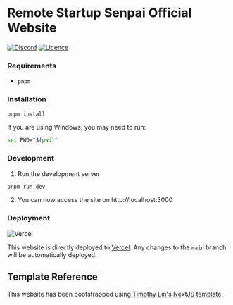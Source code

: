 # Remote Startup Senpai Official Website

[![Discord](https://img.shields.io/badge/Discord-%235865F2.svg?style=for-the-badge&logo=discord&logoColor=white)](https://discord.gg/Jb3ZvY5n) [![Licence](https://img.shields.io/github/license/Ileriayo/markdown-badges?style=for-the-badge)](./LICENSE)


### Requirements

- `pnpm`

### Installation

```bash
pnpm install
```

If you are using Windows, you may need to run:

```bash
set PWD="$(pwd)"
```

### Development

1. Run the development server

```bash
pnpm run dev
```

2. You can now access the site on http://localhost:3000

### Deployment

![Vercel](https://therealsujitk-vercel-badge.vercel.app/?app=website-git-main-remote-startup-senpai)

This website is directly deployed to [Vercel](https://vercel.com/remote-startup-senpai). Any changes to the `main` branch will be automatically deployed.

## Template Reference

This website has been bootstrapped using [Timothy Lin's NextJS template](https://github.com/timlrx/tailwind-nextjs-starter-blog).
